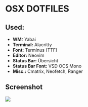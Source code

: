 # OSX DOTFILES

## Used:

- **WM:** Yabai
- **Terminal:** Alacritty
- **Font:** Terminus (TTF)
- **Editor:** Neovim 
- **Status Bar:** Übersicht
- **Status Bar Font:** VSD OCS Mono
- **Misc.:** Cmatrix, Neofetch, Ranger

## Screenshot
![](unixporn.png)
